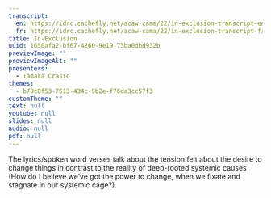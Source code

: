 ```yaml
---
transcript:
  en: https://idrc.cachefly.net/acaw-cama/22/in-exclusion-transcript-en.docx
  fr: https://idrc.cachefly.net/acaw-cama/22/in-exclusion-transcript-fr.docx
title: In-Exclusion
uuid: 1650afa2-bf67-4260-9e19-73ba0dbd932b
previewImage: ""
previewImageAlt: ""
presenters:
  - Tamara Crasto
themes:
  - b70c8f53-7613-434c-9b2e-f76da3cc57f3
customTheme: ""
text: null
youtube: null
slides: null
audio: null
pdf: null
---
```

The lyrics/spoken word verses talk about the tension felt about the desire to change things in contrast to the reality of deep-rooted systemic causes (How do I believe we’ve got the power to change, when we fixate and stagnate in our systemic cage?).
